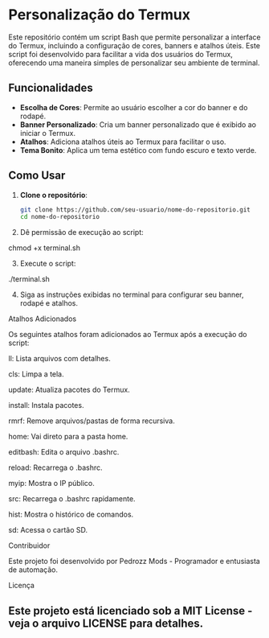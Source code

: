 # Personalização do Termux

Este repositório contém um script Bash que permite personalizar a interface do Termux, incluindo a configuração de cores, banners e atalhos úteis. Este script foi desenvolvido para facilitar a vida dos usuários do Termux, oferecendo uma maneira simples de personalizar seu ambiente de terminal.

## Funcionalidades

- **Escolha de Cores**: Permite ao usuário escolher a cor do banner e do rodapé.
- **Banner Personalizado**: Cria um banner personalizado que é exibido ao iniciar o Termux.
- **Atalhos**: Adiciona atalhos úteis ao Termux para facilitar o uso.
- **Tema Bonito**: Aplica um tema estético com fundo escuro e texto verde.

## Como Usar

1. **Clone o repositório**:
   ```bash
   git clone https://github.com/seu-usuario/nome-do-repositorio.git
   cd nome-do-repositorio

2. Dê permissão de execução ao script:

chmod +x terminal.sh


3. Execute o script:

./terminal.sh


4. Siga as instruções exibidas no terminal para configurar seu banner, rodapé e atalhos.



Atalhos Adicionados

Os seguintes atalhos foram adicionados ao Termux após a execução do script:

ll: Lista arquivos com detalhes.

cls: Limpa a tela.

update: Atualiza pacotes do Termux.

install: Instala pacotes.

rmrf: Remove arquivos/pastas de forma recursiva.

home: Vai direto para a pasta home.

editbash: Edita o arquivo .bashrc.

reload: Recarrega o .bashrc.

myip: Mostra o IP público.

src: Recarrega o .bashrc rapidamente.

hist: Mostra o histórico de comandos.

sd: Acessa o cartão SD.


Contribuidor

Este projeto foi desenvolvido por Pedrozz Mods - Programador e entusiasta de automação.

Licença

Este projeto está licenciado sob a MIT License - veja o arquivo LICENSE para detalhes.
----